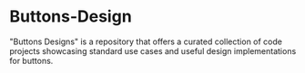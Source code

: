 # Buttons-Design
 "Buttons Designs" is a repository that offers a curated collection of code projects showcasing standard use cases and useful design implementations for buttons.

